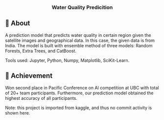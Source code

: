 <h3 align="center">Water Quality Predicition</h3>

## 🧐 About
A prediction model that predicts water quality in certain region given the satellite images and geographical data. In this case, the given data is from India.
The model is built with ensemble method of three models: Random Forests, Extra Trees, and CatBoost.

Tools used: Jupyter, Python, Numpy, Matplotlib, SciKit-Learn.

## 🏁 Achievement
Won second place in Pacific Conference on AI competition at UBC with total of 20+ team participants. Furthermore, our prediction model obtained the highest accuracy of all participants.

Note: this project is imported from kaggle, and thus no commit activity is shown here.

